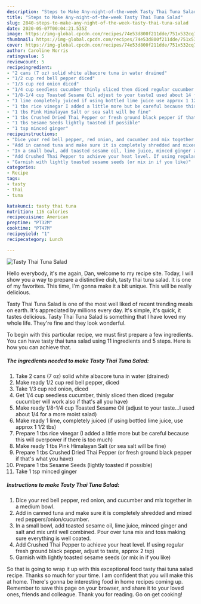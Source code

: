 ```yaml
---
description: "Steps to Make Any-night-of-the-week Tasty Thai Tuna Salad"
title: "Steps to Make Any-night-of-the-week Tasty Thai Tuna Salad"
slug: 2840-steps-to-make-any-night-of-the-week-tasty-thai-tuna-salad
date: 2020-05-07T00:04:21.535Z
image: https://img-global.cpcdn.com/recipes/74e53d800f211dde/751x532cq70/tasty-thai-tuna-salad-recipe-main-photo.jpg
thumbnail: https://img-global.cpcdn.com/recipes/74e53d800f211dde/751x532cq70/tasty-thai-tuna-salad-recipe-main-photo.jpg
cover: https://img-global.cpcdn.com/recipes/74e53d800f211dde/751x532cq70/tasty-thai-tuna-salad-recipe-main-photo.jpg
author: Caroline Norris
ratingvalue: 5
reviewcount: 5
recipeingredient:
- "2 cans (7 oz) solid white albacore tuna in water drained"
- "1/2 cup red bell pepper diced"
- "1/3 cup red onion diced"
- "1/4 cup seedless cucumber thinly sliced then diced regular cucumber will work also if thats all you have"
- "1/8-1/4 cup Toasted Sesame Oil adjust to your tasteI used about 14 for a more moist salad"
- "1 lime completely juiced if using bottled lime juice use approx 1 12 tbs"
- "1 tbs rice vinegar I added a little more but be careful because this will overpower if there is too much"
- "1 tbs Pink Himalayan Salt or sea salt will be fine"
- "1 tbs Crushed Dried Thai Pepper or fresh ground black pepper if thats what you have"
- "1 tbs Sesame Seeds lightly toasted if possible"
- "1 tsp minced ginger"
recipeinstructions:
- "Dice your red bell pepper, red onion, and cucumber and mix together in a medium bowl."
- "Add in canned tuna and make sure it is completely shredded and mixed red peppers/onion/cucumber."
- "In a small bowl, add toasted sesame oil, lime juice, minced ginger and salt and mix until well combined. Pour over tuna mix and toss making sure everything is well coated."
- "Add Crushed Thai Pepper to achieve your heat level. If using regular fresh ground black pepper, adjust to taste, approx 2 tsp)"
- "Garnish with lightly toasted sesame seeds (or mix in if you like)"
categories:
- Recipe
tags:
- tasty
- thai
- tuna

katakunci: tasty thai tuna 
nutrition: 116 calories
recipecuisine: American
preptime: "PT32M"
cooktime: "PT47M"
recipeyield: "1"
recipecategory: Lunch

---
```



![Tasty Thai Tuna Salad](https://img-global.cpcdn.com/recipes/74e53d800f211dde/751x532cq70/tasty-thai-tuna-salad-recipe-main-photo.jpg)

Hello everybody, it's me again, Dan, welcome to my recipe site. Today, I will show you a way to prepare a distinctive dish, tasty thai tuna salad. It is one of my favorites. This time, I'm gonna make it a bit unique. This will be really delicious.



Tasty Thai Tuna Salad is one of the most well liked of recent trending meals on earth. It's appreciated by millions every day. It's simple, it's quick, it tastes delicious. Tasty Thai Tuna Salad is something that I have loved my whole life. They're fine and they look wonderful.


To begin with this particular recipe, we must first prepare a few ingredients. You can have tasty thai tuna salad using 11 ingredients and 5 steps. Here is how you can achieve that.

<!--inarticleads1-->

##### The ingredients needed to make Tasty Thai Tuna Salad:

1. Take 2 cans (7 oz) solid white albacore tuna in water (drained)
1. Make ready 1/2 cup red bell pepper, diced
1. Take 1/3 cup red onion, diced
1. Get 1/4 cup seedless cucumber, thinly sliced then diced (regular cucumber will work also if that&#39;s all you have)
1. Make ready 1/8-1/4 cup Toasted Sesame Oil (adjust to your taste...I used about 1/4 for a more moist salad)
1. Make ready 1 lime, completely juiced (if using bottled lime juice, use approx 1 1/2 tbs)
1. Prepare 1 tbs rice vinegar (I added a little more but be careful because this will overpower if there is too much)
1. Make ready 1 tbs Pink Himalayan Salt (or sea salt will be fine)
1. Prepare 1 tbs Crushed Dried Thai Pepper (or fresh ground black pepper if that&#39;s what you have)
1. Prepare 1 tbs Sesame Seeds (lightly toasted if possible)
1. Take 1 tsp minced ginger




<!--inarticleads2-->

##### Instructions to make Tasty Thai Tuna Salad:

1. Dice your red bell pepper, red onion, and cucumber and mix together in a medium bowl.
1. Add in canned tuna and make sure it is completely shredded and mixed red peppers/onion/cucumber.
1. In a small bowl, add toasted sesame oil, lime juice, minced ginger and salt and mix until well combined. Pour over tuna mix and toss making sure everything is well coated.
1. Add Crushed Thai Pepper to achieve your heat level. If using regular fresh ground black pepper, adjust to taste, approx 2 tsp)
1. Garnish with lightly toasted sesame seeds (or mix in if you like)




So that is going to wrap it up with this exceptional food tasty thai tuna salad recipe. Thanks so much for your time. I am confident that you will make this at home. There's gonna be interesting food in home recipes coming up. Remember to save this page on your browser, and share it to your loved ones, friends and colleague. Thank you for reading. Go on get cooking!
